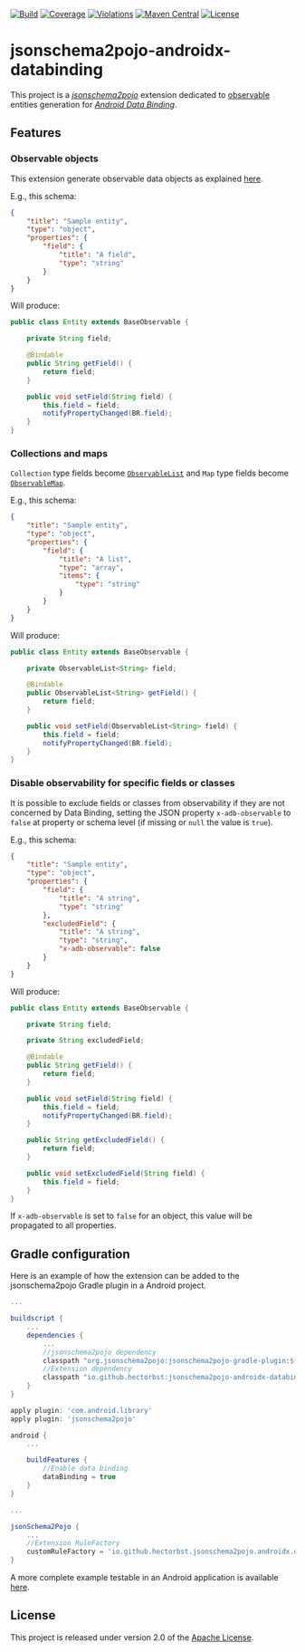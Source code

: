 [![Build](https://img.shields.io/github/workflow/status/hectorbst/jsonschema2pojo-androidx-databinding/Build?label=Build)](https://github.com/HectorBst/jsonschema2pojo-androidx-databinding/actions?query=workflow%3ABuild)
[![Coverage](https://img.shields.io/sonar/coverage/HectorBst_jsonschema2pojo-androidx-databinding?server=https%3A%2F%2Fsonarcloud.io&label=Coverage)](https://sonarcloud.io/dashboard?id=HectorBst_jsonschema2pojo-androidx-databinding)
[![Violations](https://img.shields.io/sonar/violations/HectorBst_jsonschema2pojo-androidx-databinding?server=https%3A%2F%2Fsonarcloud.io&label=Violations)](https://sonarcloud.io/dashboard?id=HectorBst_jsonschema2pojo-androidx-databinding)
[![Maven Central](https://img.shields.io/maven-central/v/io.github.hectorbst/jsonschema2pojo-androidx-databinding?label=Maven%20Central)](https://search.maven.org/artifact/io.github.hectorbst/jsonschema2pojo-androidx-databinding)
[![License](https://img.shields.io/github/license/hectorbst/jsonschema2pojo-androidx-databinding?label=License)](LICENSE)

# jsonschema2pojo-androidx-databinding

This project is a [*jsonschema2pojo*](https://github.com/joelittlejohn/jsonschema2pojo) extension dedicated to
[observable](https://developer.android.com/topic/libraries/data-binding/observability) entities generation for
[*Android Data Binding*](https://developer.android.com/topic/libraries/data-binding).

## Features

### Observable objects

This extension generate observable data objects as explained [here](https://developer.android.com/topic/libraries/data-binding/observability#observable_objects).

E.g., this schema:
```json
{
	"title": "Sample entity",
	"type": "object",
	"properties": {
		"field": {
			"title": "A field",
			"type": "string"
		}
	}
}
```
Will produce:
```java
public class Entity extends BaseObservable {

	private String field;

	@Bindable
	public String getField() {
		return field;
	}

	public void setField(String field) {
		this.field = field;
		notifyPropertyChanged(BR.field);
	}
}
```

### Collections and maps

`Collection` type fields become [`ObservableList`](https://developer.android.com/reference/android/databinding/ObservableList)
and `Map` type fields become [`ObservableMap`](https://developer.android.com/reference/android/databinding/ObservableMap).

E.g., this schema:
```json
{
	"title": "Sample entity",
	"type": "object",
	"properties": {
		"field": {
			"title": "A list",
			"type": "array",
			"items": {
				"type": "string"
			}
		}
	}
}
```
Will produce:
```java
public class Entity extends BaseObservable {

	private ObservableList<String> field;

	@Bindable
	public ObservableList<String> getField() {
		return field;
	}

	public void setField(ObservableList<String> field) {
		this.field = field;
		notifyPropertyChanged(BR.field);
	}
}
```

### Disable observability for specific fields or classes

It is possible to exclude fields or classes from observability if they are not concerned by Data Binding, setting the
JSON property `x-adb-observable` to `false` at property or schema level (if missing or `null` the value is `true`).

E.g., this schema:
```json
{
	"title": "Sample entity",
	"type": "object",
	"properties": {
		"field": {
			"title": "A string",
			"type": "string"
		},
		"excludedField": {
			"title": "A string",
			"type": "string",
			"x-adb-observable": false
		}
	}
}
```
Will produce:
```java
public class Entity extends BaseObservable {

	private String field;

	private String excludedField;

	@Bindable
	public String getField() {
		return field;
	}

	public void setField(String field) {
		this.field = field;
		notifyPropertyChanged(BR.field);
	}

	public String getExcludedField() {
		return field;
	}

	public void setExcludedField(String field) {
		this.field = field;
	}
}
```

If `x-adb-observable` is set to `false` for an object, this value will be propagated to all properties.

## Gradle configuration

Here is an example of how the extension can be added to the jsonschema2pojo Gradle plugin in a Android project.

```groovy
...

buildscript {
	...
	dependencies {
		...
		//jsonschema2pojo dependency
		classpath "org.jsonschema2pojo:jsonschema2pojo-gradle-plugin:${jsonschema2pojoVersion}"
		//Extension dependency
		classpath "io.github.hectorbst:jsonschema2pojo-androidx-databinding:${jsonschema2pojoDataBindingVersion}"
	}
}

apply plugin: 'com.android.library'
apply plugin: 'jsonschema2pojo'

android {
	...

	buildFeatures {
		//Enable data binding
		dataBinding = true
	}
}

...

jsonSchema2Pojo {
	...
	//Extension RuleFactory
	customRuleFactory = 'io.github.hectorbst.jsonschema2pojo.androidx.databinding.AndroidDataBindingRuleFactory'
}
```

A more complete example testable in an Android application is available [here](example).

## License

This project is released under version 2.0 of the [Apache License](https://www.apache.org/licenses/LICENSE-2.0).
